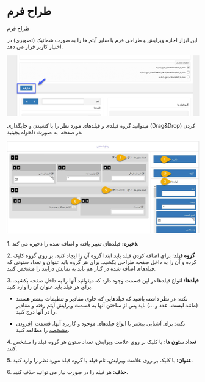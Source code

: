 # طراح فرم    

طراح فرم 

این ابزار اجازه ویرایش و طراحی فرم یا سایر آیتم ها را به صورت شماتیک (تصویری) در اختیار کاربر قرار می دهد.

![](Formdesigner/Formdesigner1.png)

میتوانید گروه فیلدی و فیلدهای مورد نظر را با کشیدن و جایگذاری (Drag&Drop) کردن در صفحه  به صورت دلخواه بچینید.

![](Formdesigner/Formdesigner.jpg)

1\. **ذخیره:** فیلدهای تغییر یافته و اضافه شده را ذخیره می کند.

2\. **گروه فیلد:** برای اضافه کردن فیلد باید ابتدا گروه آن را ایجاد کنید، بر روی گروه کلیک کرده و آن را به داخل صفحه طراحی بکشید. برای هر گروه باید عنوان و تعداد ستونی که فیلدهای اضافه شده در کنار هم باید به نمایش درآیند را مشخص کنید.

3\. **فیلدها:** انواع فیلدها در این قسمت وجود دارد که میتوانید آنها را به داخل صفحه بکشید. برای هر فیلد باید عنوان آن را وارد کنید.

*   نکته: در نظر داشته باشید که فیلدهایی که حاوی مقادیر و تنظیمات بیشتر هستند (مانند لیست، عدد و ...) باید پس از ساختن آنها به قسمت ویرایش آیتم رفته و مقادیر را در آنها درج کنید.
    
*   نکته: برای آشنایی بیشتر با انواع فیلدهای موجود و کاربرد آنها، قسمت  [افزودن مشخصه](../../ParametersAndPersonalInformationManagement.md) را مطالعه کنید.
    

4\. **تعداد ستون ها:** با کلیک بر روی علامت ویرایش، تعداد ستون هر گروه فیلد را مشخص کنید.

5\. **عنوان:** با کلیک بر روی علامت ویرایش، نام فیلد یا گروه فیلد مورد نظر را وارد کنید.

6\. **حذف:** هر فیلد را در صورت نیاز می توانید حذف کنید.